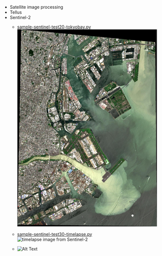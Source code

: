 - Satellite image processing
- Tellus 
- Sentinel-2
    - [sample-sentinel-test20-tokyobay.py](https://github.com/fahmifahim/satellite-image-processing/blob/master/sentinel-test20-tokyobay.py)
    ![sample image from Sentinel-2](images/Masked_Tokyo_Bay.jpg "Tokyo Bay from Sentinel-2")
    - [sample-sentinel-test30-timelapse.py](https://github.com/fahmifahim/satellite-image-processing/blob/master/sentinel-test30-timelapse.py)
    ![timelapse image from Sentinel-2](https://fahmifahim.files.wordpress.com/2020/08/sentinel-test30-timelapse-tokyobay-1.gif)

    - ![Alt Text](https://media.giphy.com/media/vFKqnCdLPNOKc/giphy.gif)
